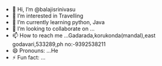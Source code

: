 - 👋 Hi, I’m @balajisrinivasu
- 👀 I’m interested in Travelling 
- 🌱 I’m currently learning python, Java
- 💞️ I’m looking to collaborate on ...
- 📫 How to reach me ...Gadarada,korukonda(mandal),east godavari,533289,ph no:-9392538211
- 😄 Pronouns: ...He
- ⚡ Fun fact: ...

<!---
balajisrinivasu/balajisrinivasu is a ✨ special ✨ repository because its `README.md` (this file) appears on your GitHub profile.
You can click the Preview link to take a look at your changes.
--->
